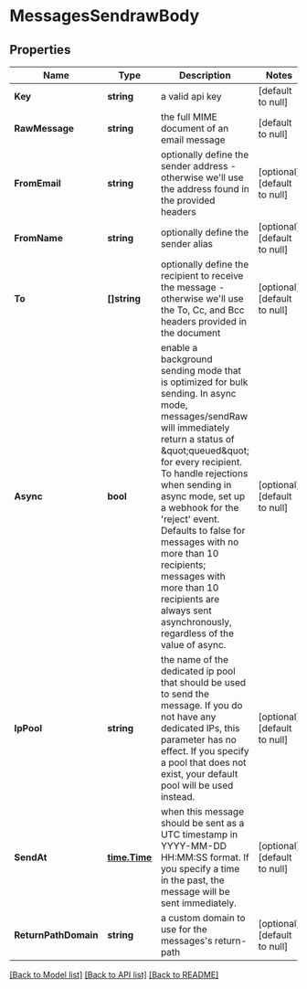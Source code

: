 # MessagesSendrawBody

## Properties
Name | Type | Description | Notes
------------ | ------------- | ------------- | -------------
**Key** | **string** | a valid api key | [default to null]
**RawMessage** | **string** | the full MIME document of an email message | [default to null]
**FromEmail** | **string** | optionally define the sender address - otherwise we&#x27;ll use the address found in the provided headers | [optional] [default to null]
**FromName** | **string** | optionally define the sender alias | [optional] [default to null]
**To** | **[]string** | optionally define the recipient to receive the message - otherwise we&#x27;ll use the To, Cc, and Bcc headers provided in the document | [optional] [default to null]
**Async** | **bool** | enable a background sending mode that is optimized for bulk sending. In async mode, messages/sendRaw will immediately return a status of \&quot;queued\&quot; for every recipient. To handle rejections when sending in async mode, set up a webhook for the &#x27;reject&#x27; event. Defaults to false for messages with no more than 10 recipients; messages with more than 10 recipients are always sent asynchronously, regardless of the value of async. | [optional] [default to null]
**IpPool** | **string** | the name of the dedicated ip pool that should be used to send the message. If you do not have any dedicated IPs, this parameter has no effect. If you specify a pool that does not exist, your default pool will be used instead. | [optional] [default to null]
**SendAt** | [**time.Time**](time.Time.md) | when this message should be sent as a UTC timestamp in YYYY-MM-DD HH:MM:SS format. If you specify a time in the past, the message will be sent immediately. | [optional] [default to null]
**ReturnPathDomain** | **string** | a custom domain to use for the messages&#x27;s return-path | [optional] [default to null]

[[Back to Model list]](../README.md#documentation-for-models) [[Back to API list]](../README.md#documentation-for-api-endpoints) [[Back to README]](../README.md)

